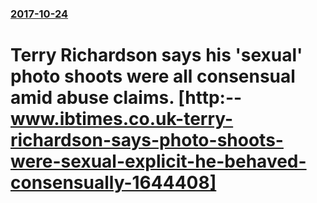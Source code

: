 ### [2017-10-24](/news/2017/10/24/index.md)

# Terry Richardson says his 'sexual' photo shoots were all consensual amid abuse claims. [http:--www.ibtimes.co.uk-terry-richardson-says-photo-shoots-were-sexual-explicit-he-behaved-consensually-1644408]




